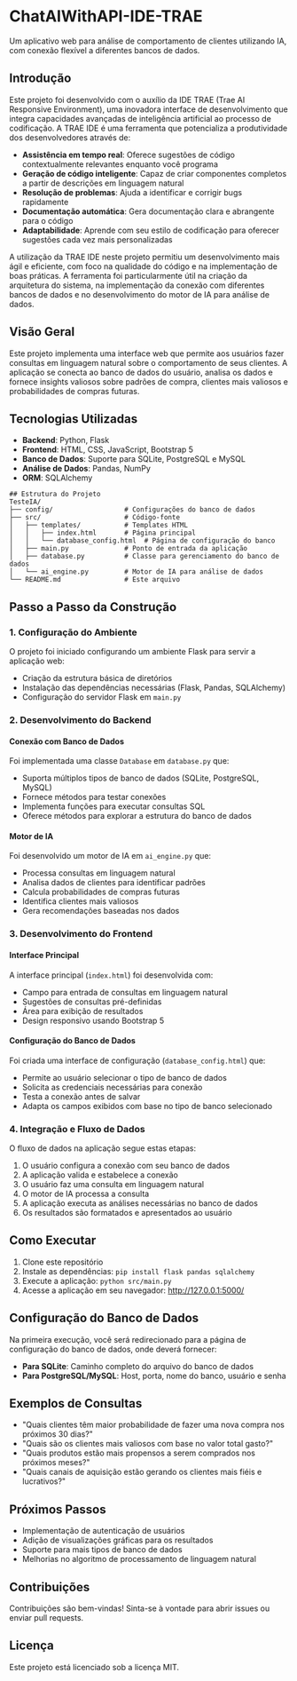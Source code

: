﻿# ChatAIWithAPI-IDE-TRAE

Um aplicativo web para análise de comportamento de clientes utilizando IA, com conexão flexível a diferentes bancos de dados.

## Introdução

Este projeto foi desenvolvido com o auxílio da IDE TRAE (Trae AI Responsive Environment), uma inovadora interface de desenvolvimento que integra capacidades avançadas de inteligência artificial ao processo de codificação. A TRAE IDE é uma ferramenta que potencializa a produtividade dos desenvolvedores através de:

- **Assistência em tempo real**: Oferece sugestões de código contextualmente relevantes enquanto você programa
- **Geração de código inteligente**: Capaz de criar componentes completos a partir de descrições em linguagem natural
- **Resolução de problemas**: Ajuda a identificar e corrigir bugs rapidamente
- **Documentação automática**: Gera documentação clara e abrangente para o código
- **Adaptabilidade**: Aprende com seu estilo de codificação para oferecer sugestões cada vez mais personalizadas

A utilização da TRAE IDE neste projeto permitiu um desenvolvimento mais ágil e eficiente, com foco na qualidade do código e na implementação de boas práticas. A ferramenta foi particularmente útil na criação da arquitetura do sistema, na implementação da conexão com diferentes bancos de dados e no desenvolvimento do motor de IA para análise de dados.

## Visão Geral

Este projeto implementa uma interface web que permite aos usuários fazer consultas em linguagem natural sobre o comportamento de seus clientes. A aplicação se conecta ao banco de dados do usuário, analisa os dados e fornece insights valiosos sobre padrões de compra, clientes mais valiosos e probabilidades de compras futuras.

## Tecnologias Utilizadas

- **Backend**: Python, Flask
- **Frontend**: HTML, CSS, JavaScript, Bootstrap 5
- **Banco de Dados**: Suporte para SQLite, PostgreSQL e MySQL
- **Análise de Dados**: Pandas, NumPy
- **ORM**: SQLAlchemy
```
## Estrutura do Projeto
TesteIA/
├── config/                  # Configurações do banco de dados
├── src/                     # Código-fonte
│   ├── templates/           # Templates HTML
│   │   ├── index.html       # Página principal
│   │   └── database_config.html  # Página de configuração do banco
│   ├── main.py              # Ponto de entrada da aplicação
│   ├── database.py          # Classe para gerenciamento do banco de dados
│   └── ai_engine.py         # Motor de IA para análise de dados
└── README.md                # Este arquivo
```

## Passo a Passo da Construção

### 1. Configuração do Ambiente

O projeto foi iniciado configurando um ambiente Flask para servir a aplicação web:

- Criação da estrutura básica de diretórios
- Instalação das dependências necessárias (Flask, Pandas, SQLAlchemy)
- Configuração do servidor Flask em `main.py`

### 2. Desenvolvimento do Backend

#### Conexão com Banco de Dados

Foi implementada uma classe `Database` em `database.py` que:

- Suporta múltiplos tipos de banco de dados (SQLite, PostgreSQL, MySQL)
- Fornece métodos para testar conexões
- Implementa funções para executar consultas SQL
- Oferece métodos para explorar a estrutura do banco de dados

#### Motor de IA

Foi desenvolvido um motor de IA em `ai_engine.py` que:

- Processa consultas em linguagem natural
- Analisa dados de clientes para identificar padrões
- Calcula probabilidades de compras futuras
- Identifica clientes mais valiosos
- Gera recomendações baseadas nos dados

### 3. Desenvolvimento do Frontend

#### Interface Principal

A interface principal (`index.html`) foi desenvolvida com:

- Campo para entrada de consultas em linguagem natural
- Sugestões de consultas pré-definidas
- Área para exibição de resultados
- Design responsivo usando Bootstrap 5

#### Configuração do Banco de Dados

Foi criada uma interface de configuração (`database_config.html`) que:

- Permite ao usuário selecionar o tipo de banco de dados
- Solicita as credenciais necessárias para conexão
- Testa a conexão antes de salvar
- Adapta os campos exibidos com base no tipo de banco selecionado

### 4. Integração e Fluxo de Dados

O fluxo de dados na aplicação segue estas etapas:

1. O usuário configura a conexão com seu banco de dados
2. A aplicação valida e estabelece a conexão
3. O usuário faz uma consulta em linguagem natural
4. O motor de IA processa a consulta
5. A aplicação executa as análises necessárias no banco de dados
6. Os resultados são formatados e apresentados ao usuário

## Como Executar

1. Clone este repositório
2. Instale as dependências:
``pip install flask pandas sqlalchemy``
3. Execute a aplicação:
``python src/main.py``
4. Acesse a aplicação em seu navegador: http://127.0.0.1:5000/

## Configuração do Banco de Dados

Na primeira execução, você será redirecionado para a página de configuração do banco de dados, onde deverá fornecer:

- **Para SQLite**: Caminho completo do arquivo do banco de dados
- **Para PostgreSQL/MySQL**: Host, porta, nome do banco, usuário e senha

## Exemplos de Consultas

- "Quais clientes têm maior probabilidade de fazer uma nova compra nos próximos 30 dias?"
- "Quais são os clientes mais valiosos com base no valor total gasto?"
- "Quais produtos estão mais propensos a serem comprados nos próximos meses?"
- "Quais canais de aquisição estão gerando os clientes mais fiéis e lucrativos?"

## Próximos Passos

- Implementação de autenticação de usuários
- Adição de visualizações gráficas para os resultados
- Suporte para mais tipos de banco de dados
- Melhorias no algoritmo de processamento de linguagem natural

## Contribuições

Contribuições são bem-vindas! Sinta-se à vontade para abrir issues ou enviar pull requests.

## Licença

Este projeto está licenciado sob a licença MIT.
